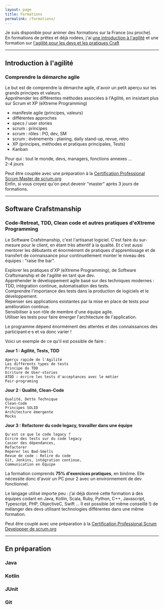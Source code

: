 ```yaml
---
layout: page
title: Formations
permalink: /formations/
---
```


Je suis disponible pour animer des formations sur la France (ou proche).   
En formations de prêtes et déjà rodées, j'ai [une introduction à l'agilité](#introduction--lagilit) et une formation sur
[l'agilité pour les devs et les pratiques Craft](#software-crafstmanship)

------
## Introduction à l'agilité
### Comprendre la démarche agile
Le but est de comprendre la démarche agile, d'avoir un petit aperçu sur les grands principes et valeurs.  
Appréhender les différentes méthodes associées à l'Agilité, en insistant plus sur Scrum et XP (eXtreme Programming)

* manifeste agile (principes, valeurs)
* différentes approches
* specs / user stories
* scrum : principes
* scrum : rôles : PO, dev, SM
* scrum : événements : planing, daily stand-up, revue, rétro
* XP (principes, méthodes et pratiques principales, Tests)
* Kanban

Pour qui : tout le monde, devs, managers, fonctions annexes ...  
2-4 jours

Peut être couplée avec une préparation à la [Certification Professional Scrum Master de scrum.org](https://www.scrum.org/professional-scrum-certifications/professional-scrum-master-assessments)  
Enfin, si vous croyez qu'on peut devenir "master" après 3 jours de formations.

------
## Software Crafstmanship 
### Code-Retreat, TDD, Clean code et autres pratiques d'eXtreme Programming

Le Software Crafstmanship, c'est l'artisanat logiciel. C'est faire du sur-mesure pour le client, en étant très attentif à la qualité. Et c'est aussi mentorer les débutants et énormément de pratiques d'apprentissage et de transfert de connaissance pour continuellement monter le niveau des équipes : "raise the bar".

Explorer les pratiques d'XP (eXtreme Programming), de Software Craftsmanship et de l'agilité en tant que dev.  
Appréhender le développement agile basé sur des techniques modernes : TDD, intégration continue, automatisation des tests.  
Comprendre l'importance des tests dans la production de logiciels et le développement.  
Repenser ses applications existantes par la mise en place de tests pour amélioration continue.  
Sensibiliser à son rôle de membre d'une équipe agile.  
Utiliser les tests pour faire émerger l'architecture de l'application.  


Le programme dépend énormément des attentes et des connaissances des participant·e·s et va donc varier !  

Voici un exemple de ce qu'il est possible de faire : 

**Jour 1 : Agilité, Tests, TDD**

    Aperçu rapide de l'Agilité
    Les différents types de tests
    Principe du TDD
    Ecriture de User-stories
    ATDD : écrire les tests d'acceptances avec le métier
    Pair-programing

**Jour 2 : Qualité, Clean-Code**     
    
    Qualité, Dette Technique
    Clean-Code
    Principes SOLID
    Architecture émergente 
    Mocks
             
**Jour 3 : Refactorer du code legacy, travailler dans une équipe**

    Qu'est ce que le code legacy ?
    Écrire des tests sur du code legacy
    Casser des dépendances, 
    Refactorer
    Repérer les Bad-Smells
    Revue de code : Relire du code
    Git, Jenkins, intégration continue,
    Communication en Équipe


La formation comprends **75% d'exercices pratiques**, en binôme. Elle nécessite donc d'avoir un PC pour 2 avec un environnement de dev fonctionnel.
  
Le langage utilisé importe peu : j'ai déjà donné cette formation à des équipes codant en Java, Kotlin, Scala, Ruby, Python, C++, Javascript, Typescript, PHP, ObjectiveC, Swift ... Il est possible (et même conseillé !) de mélanger des devs utilisant technologies différentes dans une même formation. 

Peut être couplé avec une préparation à la [Certification Professional Scrum Developper de scrum.org](https://www.scrum.org/professional-scrum-developer-certification)

------
## En préparation
### Java
### Kotlin
### JUnit
### Git

